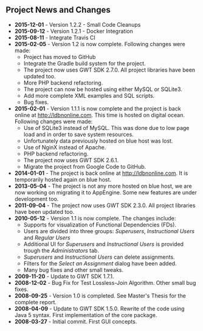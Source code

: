 ## Project News and Changes
* **2015-12-01** - Version 1.2.2 - Small Code Cleanups
* **2015-09-12** - Version 1.2.1 - Docker Integration
* **2015-08-11** - Integrate Travis CI
* **2015-02-05** - Version 1.2 is now complete. Following changes were made:
    * Project has moved to GitHub
    * Integrate the Gradle build system for the project.
    * The project now uses GWT SDK 2.7.0. All project libraries have been updated too.
    * More PHP backend refactoring.
    * The project can now be hosted using either MySQL or SQLite3.
    * Add more complete XML examples and SQL scripts.
    * Bug fixes.
* **2015-02-01** - Version 1.1.1 is now complete and the project is back online at http://ldbnonline.com. This time is hosted on digital ocean. Following changes were made:
    * Use of SQLite3 instead of MySQL. This was done due to low page load and in order to save system resources.
    * Unfortunately data previously hosted on blue host was lost.
    * Use of NginX instead of Apache.
    * PHP backend refactoring.
    * The project now uses GWT SDK 2.6.1.
    * Migrate the project from Google Code to GitHub.
* **2014-01-01** - The project is back online at http://ldbnonline.com. It is temporarily hosted again on blue host.
* **2013-05-04** - The project is not any more hosted on blue host, we are now working on migrating it to AppEngine. Some new features are under development too.
* **2011-09-04** - The project now uses GWT SDK 2.3.0. All project libraries have been updated too.
* **2010-05-12** - Version 1.1 is now complete. The changes include:
    * Supports for visualization of Functional Dependencies (FDs). 
    * Users are divided into three groups: _Superusers_, _Instructional Users_ and _Regular Users_
    * Additional UI for _Superusers_ and _Instructional Users_ is provided trough the _Administrators_ tab.
    * _Superusers_ and _Instructional Users_ can delete assignments.
    * Filters for the _Select an Assignment_ dialog have been added.
    * Many bug fixes and other small tweaks.
* **2009-11-20** - Update to GWT SDK 1.7.1.
* **2008-12-02** - Bug Fix for Test Lossless-Join Algorithm. Other small bug fixes.
* **2008-09-25** - Version 1.0 is completed. See Master's Thesis for the complete report.
* **2008-04-09** - Update to GWT SDK 1.5.0. Rewrite of the code using Java 5 syntax. First implementation of the core package. 
* **2008-03-27** - Initial commit. First GUI concepts.
